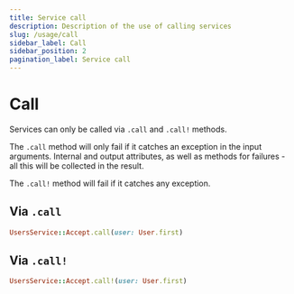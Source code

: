 ```yaml
---
title: Service call
description: Description of the use of calling services
slug: /usage/call
sidebar_label: Call
sidebar_position: 2
pagination_label: Service call
---
```


# Call

Services can only be called via `.call` and `.call!` methods.

The `.call` method will only fail if it catches an exception in the input arguments. Internal and output attributes, as well as methods for failures - all this will be collected in the result.

The `.call!` method will fail if it catches any exception.

## Via `.call`

```ruby
UsersService::Accept.call(user: User.first)
```

## Via `.call!`

```ruby
UsersService::Accept.call!(user: User.first)
```
